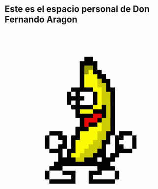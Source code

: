 <h1>Este es el espacio personal de Don Fernando Aragon</h1>
<div align="center">

![](https://github.com/DonFernandoAragon/DonFernandoAragon/blob/main/assets/platanito.gif)

</div>
